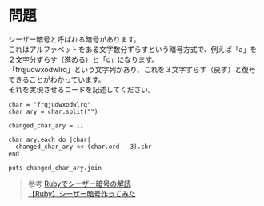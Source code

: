 # 問題
シーザー暗号と呼ばれる暗号があります。  
これはアルファベットをある文字数分ずらすという暗号方式で、例えば「a」を２文字分ずらす（進める）と「c」になります。  
「frqjudwxodwlrq」という文字列があり、これを３文字ずらす（戻す）と復号できることがわかっています。  
それを実現させるコードを記述してください。

```
char = "frqjudwxodwlrq"
char_ary = char.split("")

changed_char_ary = []

char_ary.each do |char|
  changed_char_ary << (char.ord - 3).chr
end

puts changed_char_ary.join

```

> 参考
[Rubyでシーザー暗号の解読](https://qiita.com/MIRAI1221/items/622f1c51e37d77b85d2d)  
[【Ruby】シーザー暗号作ってみた](https://qiita.com/ya-maruchoba/items/9e26c971fbaffb77c7d2)  
